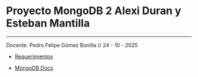 # Proyecto MongoDB 2 Alexi Duran y Esteban Mantilla
---
Docente. Pedro Felipe Gómez Bonilla // 24 - 10 - 2025



- [Requerimientos](./ProyectoMongoDB2.md)

- [MongoDB Docs](https://www.mongodb.com/)
